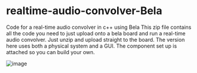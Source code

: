 # realtime-audio-convolver-Bela
Code for a real-time audio convolver in c++ using Bela
This zip file contains all the code you need to just upload onto a bela board and run a real-time audio convolver. Just unzip and upload straight to the board.
The version here uses both a physical system and a GUI. The component set up is attached so you can build your own. 

![image](https://github.com/Flosseraptor/realtime-audio-convolver-Bela/assets/51441717/eb5632ad-629d-42bd-8d8e-dfed4989feb1)

